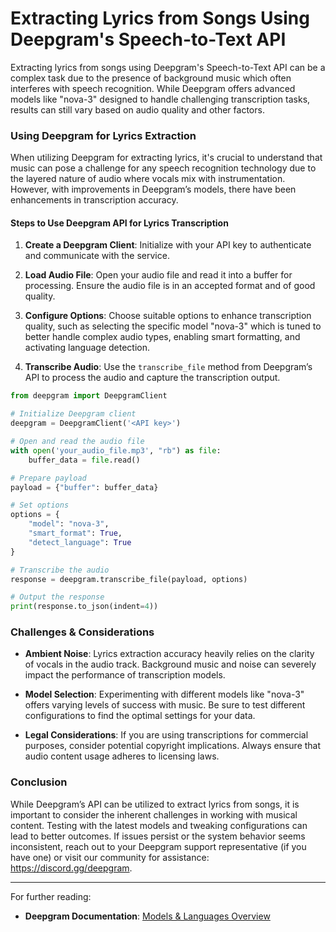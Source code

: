 # Extracting Lyrics from Songs Using Deepgram's Speech-to-Text API

Extracting lyrics from songs using Deepgram's Speech-to-Text API can be a complex task due to the presence of background music which often interferes with speech recognition. While Deepgram offers advanced models like "nova-3" designed to handle challenging transcription tasks, results can still vary based on audio quality and other factors.

### Using Deepgram for Lyrics Extraction
When utilizing Deepgram for extracting lyrics, it's crucial to understand that music can pose a challenge for any speech recognition technology due to the layered nature of audio where vocals mix with instrumentation. However, with improvements in Deepgram’s models, there have been enhancements in transcription accuracy.

#### Steps to Use Deepgram API for Lyrics Transcription

1. **Create a Deepgram Client**: Initialize with your API key to authenticate and communicate with the service.

2. **Load Audio File**: Open your audio file and read it into a buffer for processing. Ensure the audio file is in an accepted format and of good quality.

3. **Configure Options**: Choose suitable options to enhance transcription quality, such as selecting the specific model "nova-3" which is tuned to better handle complex audio types, enabling smart formatting, and activating language detection.

4. **Transcribe Audio**: Use the `transcribe_file` method from Deepgram’s API to process the audio and capture the transcription output.

```python
from deepgram import DeepgramClient

# Initialize Deepgram client
deepgram = DeepgramClient('<API key>')

# Open and read the audio file
with open('your_audio_file.mp3', "rb") as file:
    buffer_data = file.read()

# Prepare payload
payload = {"buffer": buffer_data}

# Set options
options = {
    "model": "nova-3",
    "smart_format": True,
    "detect_language": True
}

# Transcribe the audio
response = deepgram.transcribe_file(payload, options)

# Output the response
print(response.to_json(indent=4))
```

### Challenges & Considerations

- **Ambient Noise**: Lyrics extraction accuracy heavily relies on the clarity of vocals in the audio track. Background music and noise can severely impact the performance of transcription models.

- **Model Selection**: Experimenting with different models like "nova-3" offers varying levels of success with music. Be sure to test different configurations to find the optimal settings for your data.

- **Legal Considerations**: If you are using transcriptions for commercial purposes, consider potential copyright implications. Always ensure that audio content usage adheres to licensing laws.

### Conclusion
While Deepgram’s API can be utilized to extract lyrics from songs, it is important to consider the inherent challenges in working with musical content. Testing with the latest models and tweaking configurations can lead to better outcomes. If issues persist or the system behavior seems inconsistent, reach out to your Deepgram support representative (if you have one) or visit our community for assistance: https://discord.gg/deepgram.

---

For further reading:
- **Deepgram Documentation**: [Models & Languages Overview](https://developers.deepgram.com/docs/models-languages-overview#nova-3)
